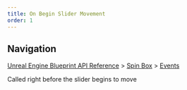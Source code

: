```yaml
---
title: On Begin Slider Movement
order: 1
---
```

## Navigation

[Unreal Engine Blueprint API Reference](https://dev.epicgames.com/documentation/en-us/unreal-engine/BlueprintAPI) > [Spin Box](https://dev.epicgames.com/documentation/en-us/unreal-engine/BlueprintAPI/SpinBox) > [Events](https://dev.epicgames.com/documentation/en-us/unreal-engine/BlueprintAPI/SpinBox/Events)

Called right before the slider begins to move
